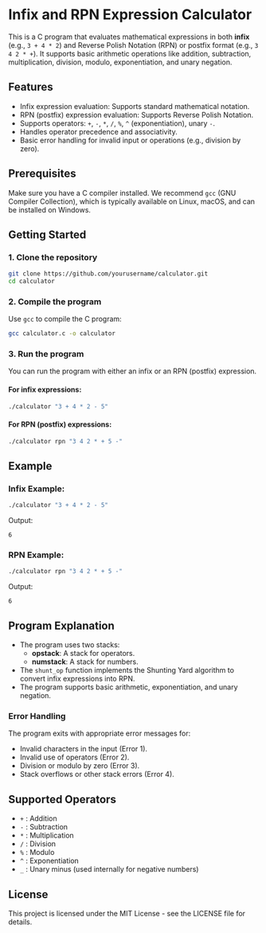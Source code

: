 
# Infix and RPN Expression Calculator

This is a C program that evaluates mathematical expressions in both **infix** (e.g., `3 + 4 * 2`) and Reverse Polish Notation (RPN) or postfix format (e.g., `3 4 2 * +`). It supports basic arithmetic operations like addition, subtraction, multiplication, division, modulo, exponentiation, and unary negation.

## Features

- Infix expression evaluation: Supports standard mathematical notation.
- RPN (postfix) expression evaluation: Supports Reverse Polish Notation.
- Supports operators: `+`, `-`, `*`, `/`, `%`, `^` (exponentiation), unary `-`.
- Handles operator precedence and associativity.
- Basic error handling for invalid input or operations (e.g., division by zero).

## Prerequisites

Make sure you have a C compiler installed. We recommend `gcc` (GNU Compiler Collection), which is typically available on Linux, macOS, and can be installed on Windows.

## Getting Started

### 1. Clone the repository

```bash
git clone https://github.com/yourusername/calculator.git
cd calculator
```

### 2. Compile the program

Use `gcc` to compile the C program:

```bash
gcc calculator.c -o calculator
```

### 3. Run the program

You can run the program with either an infix or an RPN (postfix) expression.

#### For infix expressions:

```bash
./calculator "3 + 4 * 2 - 5"
```

#### For RPN (postfix) expressions:

```bash
./calculator rpn "3 4 2 * + 5 -"
```

## Example

### Infix Example:

```bash
./calculator "3 + 4 * 2 - 5"
```

Output:
```
6
```

### RPN Example:

```bash
./calculator rpn "3 4 2 * + 5 -"
```

Output:
```
6
```

## Program Explanation

- The program uses two stacks:
  - **opstack**: A stack for operators.
  - **numstack**: A stack for numbers.
- The `shunt_op` function implements the Shunting Yard algorithm to convert infix expressions into RPN.
- The program supports basic arithmetic, exponentiation, and unary negation.

### Error Handling

The program exits with appropriate error messages for:
- Invalid characters in the input (Error 1).
- Invalid use of operators (Error 2).
- Division or modulo by zero (Error 3).
- Stack overflows or other stack errors (Error 4).

## Supported Operators

- `+` : Addition
- `-` : Subtraction
- `*` : Multiplication
- `/` : Division
- `%` : Modulo
- `^` : Exponentiation
- `_` : Unary minus (used internally for negative numbers)

## License

This project is licensed under the MIT License - see the LICENSE file for details.
